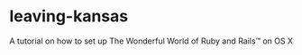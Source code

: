 leaving-kansas
==============

A tutorial on how to set up The Wonderful World of Ruby and Rails™ on OS X